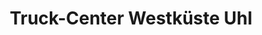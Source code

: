 ---
title: "Truck-Center Westküste Uhl"
url: /hemmingstedt/truck-center-westkueste-uhl/
shop: Autowerkstatt
---